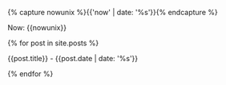 ---
---
{% capture nowunix %}{{'now' | date: '%s'}}{% endcapture %}



<script>

var dates = [{% for post in site.posts %}{{post.date | date: '%s'}}{% if forloop.last %}{% else %},{% endif %}{% endfor %}];

</script>



Now: {{nowunix}}

{% for post in site.posts %}

{{post.title}} - {{post.date | date: '%s'}}

{% endfor %}
